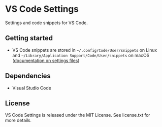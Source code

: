 # VS Code Settings

Settings and code snippets for VS Code.

## Getting started

* VS Code snippets are stored in `~/.config/Code/User/snippets` on Linux and `~/Library/Application Support/Code/User/snippets` on macOS ([documentation on settings files](https://code.visualstudio.com/docs/getstarted/settings))

## Dependencies

* Visual Studio Code 

## License

VS Code Settings is released under the MIT License. See license.txt for more details.